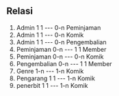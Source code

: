 ## Relasi
1. Admin 1 1 --- 0-n Peminjaman
2. Admin 1 1 --- 0-n Komik
3. Admin 1 1 --- 0-n Pengembalian
4. Peminjaman 0-n --- 1 1 Member
5. Peminjaman 0-n --- 0-n Komik
6. Pengembalian 0-n --- 1 1 Member
7. Genre 1-n --- 1-n Komik
8. Pengarang 1 1 --- 1-n Komik
9. penerbit 1 1 --- 1-n Komik
